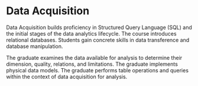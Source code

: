 # Data Acquisition

Data Acquisition builds proficiency in Structured Query Language (SQL) and the initial stages of the data analytics lifecycle. The course introduces relational databases. Students gain concrete skills in data transference and database manipulation.

The graduate examines the data available for analysis to determine their dimension, quality, relations, and limitations.
The graduate implements physical data models.
The graduate performs table operations and queries within the context of data acquisition for analysis.
